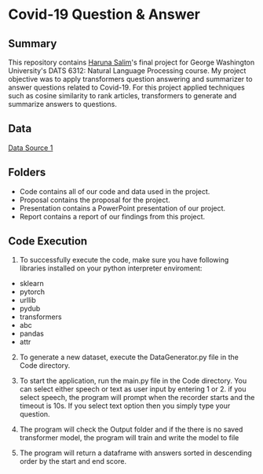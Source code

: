 # Covid-19 Question & Answer


## Summary
This repository contains [Haruna Salim](https://github.com/BABAYEGAR)'s final project for George Washington University's DATS 6312: Natural Language Processing course.
My project objective was to apply transformers question answering and summarizer to answer questions related to Covid-19. For this project applied techniques such as cosine similarity to rank articles, transformers to generate and summarize answers to questions.

## Data
[Data Source 1](https://www.kaggle.com/datasets/allen-institute-for-ai/CORD-19-research-challenge)   

## Folders
* Code contains all of our code and data used in the project.
* Proposal contains the proposal for the project.
* Presentation contains a PowerPoint presentation of our project.
* Report contains a report of our findings from this project.

## Code Execution

1. To successfully execute the code, make sure you have following libraries installed on your python interpreter enviroment:

* sklearn
* pytorch 
* urllib
* pydub
* transformers
* abc
* pandas
* attr


2. To generate a new dataset, execute the DataGenerator.py file in the Code directory. 

3. To start the application, run the main.py file in the Code directory. You can select either speech or text as user input by entering 1 or 2. if you select speech, the program will prompt when the recorder starts and the timeout is 10s. If you select text option then you simply type your question.

4. The program will check the Output folder and if the there is no saved transformer model, the program will train and write the model to file

5. The program will return a dataframe with answers sorted in descending order by the start and end score.
